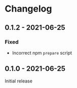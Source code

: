 # Changelog

## 0.1.2 - 2021-06-25

### Fixed

* Incorrect npm `prepare` script

## 0.1.0 - 2021-06-25

Initial release